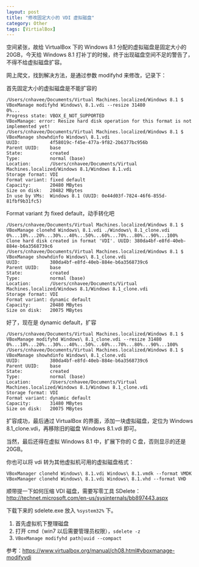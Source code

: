 ```yaml
---
layout: post
title: "修改固定大小的 VDI 虚拟磁盘"
category: Other
tags: [VirtialBox]
---
```


空间紧张，故给 VirtualBox 下的 Windows 8.1 分配的虚拟磁盘是固定大小的 20GB，今天给 Windows 8.1 打补丁的时候，终于出现磁盘空间不足的警告了，不得不给虚拟磁盘扩容。

网上爬文，找到解决方法，是通过参数 modifyhd 来修改，记录下：

首先固定大小的虚拟磁盘是不能扩容的

<!-- more -->

    /Users/cnhavee/Documents/Virtual Machines.localized/Windows 8.1 $ VBoxManage modifyhd Windows\ 8.1.vdi --resize 31480
    0%...
    Progress state: VBOX_E_NOT_SUPPORTED
    VBoxManage: error: Resize hard disk operation for this format is not implemented yet!
    /Users/cnhavee/Documents/Virtual Machines.localized/Windows 8.1 $ VBoxManage showhdinfo Windows\ 8.1.vdi
    UUID:           4f58019c-f45e-477a-9f82-2b6377bc956b
    Parent UUID:    base
    State:          created
    Type:           normal (base)
    Location:       /Users/cnhavee/Documents/Virtual Machines.localized/Windows 8.1/Windows 8.1.vdi
    Storage format: VDI
    Format variant: fixed default
    Capacity:       20480 MBytes
    Size on disk:   20482 MBytes
    In use by VMs:  Windows 8.1 (UUID: 0e44d03f-7824-46f6-855d-81fbf9b31fc5)

Format variant 为 fixed default，动手转化吧

    /Users/cnhavee/Documents/Virtual Machines.localized/Windows 8.1 $ VBoxManage clonehd Windows\ 8.1.vdi ./Windows\ 8.1_clone.vdi
    0%...10%...20%...30%...40%...50%...60%...70%...80%...90%...100%
    Clone hard disk created in format 'VDI'. UUID: 380da4bf-e8fd-40eb-884e-b6a3568739c6
    /Users/cnhavee/Documents/Virtual Machines.localized/Windows 8.1 $ VBoxManage showhdinfo Windows\ 8.1_clone.vdi
    UUID:           380da4bf-e8fd-40eb-884e-b6a3568739c6
    Parent UUID:    base
    State:          created
    Type:           normal (base)
    Location:       /Users/cnhavee/Documents/Virtual Machines.localized/Windows 8.1/Windows 8.1_clone.vdi
    Storage format: VDI
    Format variant: dynamic default
    Capacity:       20480 MBytes
    Size on disk:   20075 MBytes

好了，现在是 dynamic default，扩容

    /Users/cnhavee/Documents/Virtual Machines.localized/Windows 8.1 $ VBoxManage modifyhd Windows\ 8.1_clone.vdi --resize 31480
    0%...10%...20%...30%...40%...50%...60%...70%...80%...90%...100%
    /Users/cnhavee/Documents/Virtual Machines.localized/Windows 8.1 $ VBoxManage showhdinfo Windows\ 8.1_clone.vdi
    UUID:           380da4bf-e8fd-40eb-884e-b6a3568739c6
    Parent UUID:    base
    State:          created
    Type:           normal (base)
    Location:       /Users/cnhavee/Documents/Virtual Machines.localized/Windows 8.1/Windows 8.1_clone.vdi
    Storage format: VDI
    Format variant: dynamic default
    Capacity:       31480 MBytes
    Size on disk:   20075 MBytes

扩容成功，最后通过 VirtualBox 的界面，添加一块虚拟磁盘，定位为 Windows 8.1_clone.vdi，再移除旧的磁盘 Windows 8.1.vdi 即可。

当然，最后还得在虚拟 Windows 8.1 中，扩展下你的 C 盘，否则显示的还是 20GB。

你也可以将 vdi 转为其他虚拟机可用的虚拟磁盘格式：

    VBoxManager clonehd Windows\ 8.1.vdi Windows\ 8.1.vmdk --format VMDK
    VBoxManager clonehd Windows\ 8.1.vdi Windows\ 8.1.vhd --format VHD

顺带提一下如何压缩 VDI 磁盘，需要写零工具 SDelete：<http://technet.microsoft.com/en-us/sysinternals/bb897443.aspx>

下载下来的 sdelete.exe 放入 `%system32%` 下。

1. 首先虚拟机下整理磁盘
2. 打开 cmd（win7 以后需要管理员权限），`sdelete -z`
3. `VBoxManage modifyhd path|uuid --compact`

参考：<https://www.virtualbox.org/manual/ch08.html#vboxmanage-modifyvdi>

